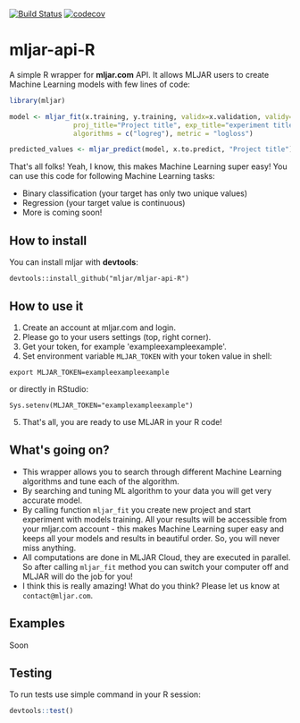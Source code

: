 [![Build Status](https://travis-ci.org/mljar/mljar-api-R.svg?branch=master)](https://travis-ci.org/mljar/mljar-api-R)
[![codecov](https://codecov.io/gh/mljar/mljar-api-R/branch/master/graph/badge.svg)](https://codecov.io/gh/mljar/mljar-api-R)

# mljar-api-R

A simple R wrapper for **mljar.com** API. It allows MLJAR users to create Machine Learning models with few lines of code:

```R
library(mljar)

model <- mljar_fit(x.training, y.training, validx=x.validation, validy=y.validation,
                proj_title="Project title", exp_title="experiment title",
                algorithms = c("logreg"), metric = "logloss")

predicted_values <- mljar_predict(model, x.to.predict, "Project title")
```

That's all folks! Yeah, I know, this makes Machine Learning super easy! You can use this code for following Machine Learning tasks:
 * Binary classification (your target has only two unique values)
 * Regression (your target value is continuous)
 * More is coming soon!

## How to install

You can install mljar with **devtools**:

    devtools::install_github("mljar/mljar-api-R")

## How to use it

 1. Create an account at mljar.com and login.
 2. Please go to your users settings (top, right corner).
 3. Get your token, for example 'exampleexampleexample'.
 4. Set environment variable `MLJAR_TOKEN` with your token value in shell:
```
export MLJAR_TOKEN=exampleexampleexample
```
or directly in RStudio:
```
Sys.setenv(MLJAR_TOKEN="examplexampleexample")
```

 5. That's all, you are ready to use MLJAR in your R code!

## What's going on?

 * This wrapper allows you to search through different Machine Learning algorithms and tune each of the algorithm.
 * By searching and tuning ML algorithm to your data you will get very accurate model.
 * By calling function `mljar_fit` you create new project and start experiment with models training.
 All your results will be accessible from your mljar.com account - this makes Machine Learning super easy and
 keeps all your models and results in beautiful order. So, you will never miss anything.
 * All computations are done in MLJAR Cloud, they are executed in parallel. So after calling `mljar_fit` method you can switch
 your computer off and MLJAR will do the job for you!
 * I think this is really amazing! What do you think? Please let us know at `contact@mljar.com`.

## Examples

Soon

## Testing

To run tests use simple command in your R session:

```R
devtools::test()
```
